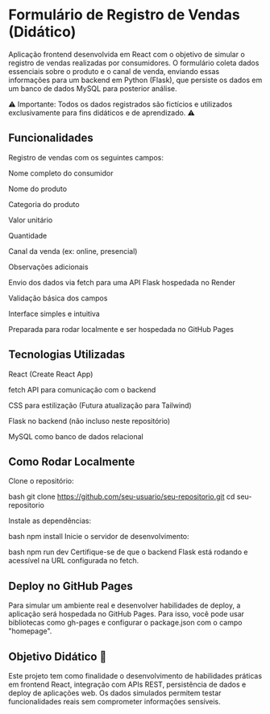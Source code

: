 # Formulário de Registro de Vendas (Didático)
Aplicação frontend desenvolvida em React com o objetivo de simular o registro de vendas realizadas por consumidores. O formulário coleta dados essenciais sobre o produto e o canal de venda, enviando essas informações para um backend em Python (Flask), que persiste os dados em um banco de dados MySQL para posterior análise.

⚠️ Importante: Todos os dados registrados são fictícios e utilizados exclusivamente para fins didáticos e de aprendizado. ⚠️


## Funcionalidades
Registro de vendas com os seguintes campos:

Nome completo do consumidor

Nome do produto

Categoria do produto

Valor unitário

Quantidade

Canal da venda (ex: online, presencial)

Observações adicionais

Envio dos dados via fetch para uma API Flask hospedada no Render

Validação básica dos campos

Interface simples e intuitiva

Preparada para rodar localmente e ser hospedada no GitHub Pages


## Tecnologias Utilizadas
React (Create React App)

fetch API para comunicação com o backend

CSS para estilização (Futura atualização para Tailwind)

Flask no backend (não incluso neste repositório)

MySQL como banco de dados relacional


## Como Rodar Localmente
Clone o repositório:

bash
git clone https://github.com/seu-usuario/seu-repositorio.git
cd seu-repositorio

Instale as dependências:

bash
npm install
Inicie o servidor de desenvolvimento:

bash
npm run dev
Certifique-se de que o backend Flask está rodando e acessível na URL configurada no fetch.


## Deploy no GitHub Pages
Para simular um ambiente real e desenvolver habilidades de deploy, a aplicação será hospedada no GitHub Pages. Para isso, você pode usar bibliotecas como gh-pages e configurar o package.json com o campo "homepage".

## Objetivo Didático 🎯
Este projeto tem como finalidade o desenvolvimento de habilidades práticas em frontend React, integração com APIs REST, persistência de dados e deploy de aplicações web. Os dados simulados permitem testar funcionalidades reais sem comprometer informações sensíveis.
